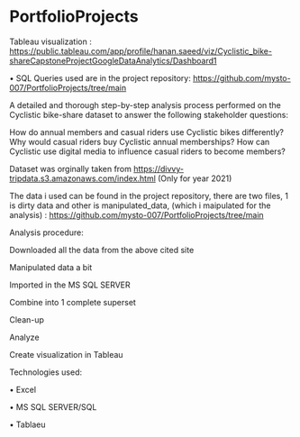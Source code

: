 # PortfolioProjects

 Tableau visualization : https://public.tableau.com/app/profile/hanan.saeed/viz/Cyclistic_bike-shareCapstoneProjectGoogleDataAnalytics/Dashboard1
 
• SQL Queries used are in the project repository:  https://github.com/mysto-007/PortfolioProjects/tree/main

A detailed and thorough step-by-step analysis process performed on the Cyclistic bike-share dataset to answer the following stakeholder questions:

How do annual members and casual riders use Cyclistic bikes differently?
Why would casual riders buy Cyclistic annual memberships?
How can Cyclistic use digital media to influence casual riders to become members?

Dataset was orginally taken from https://divvy-tripdata.s3.amazonaws.com/index.html (Only for year 2021)

The data i used can be found in the project repository, there are two files, 1 is dirty data and other is manipulated_data,
(which i maipulated for the analysis) : https://github.com/mysto-007/PortfolioProjects/tree/main

Analysis procedure:

Downloaded all the data from the above cited site

Manipulated data a bit 

Imported in the MS SQL SERVER

Combine into 1 complete superset

Clean-up

Analyze

Create visualization in Tableau

Technologies used:

• Excel

• MS SQL SERVER/SQL

• Tablaeu
